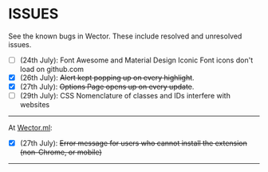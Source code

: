 **ISSUES**
===================

See the known bugs in Wector. These include resolved and unresolved issues.

- [ ] \(24th July\): Font Awesome and Material Design Iconic Font icons don't load on github.com
- [x] \(26th July\): <del>Alert kept popping up on every highlight</del>.
- [x] \(27th July\): <del>Options Page opens up on every update</del>.
- [ ] \(29th July\): CSS Nomenclature of classes and IDs interfere with websites

* * *

At [Wector.ml](http://wector.ml "Visit us!"):

- [x] \(27th July\): <del>Error message for users who cannot install the extension (non-Chrome, or mobile)</del>

* * * 
